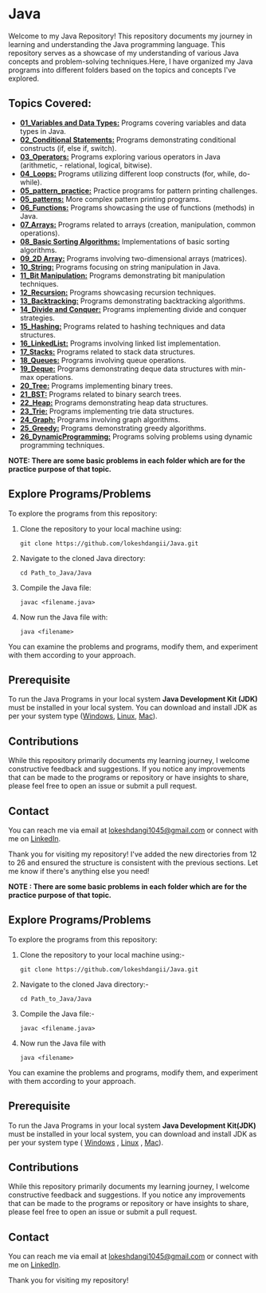 # Java

Welcome to my Java Repository! This repository documents my journey in learning and understanding the Java programming language. This repository serves as a showcase of my understanding of various Java concepts and problem-solving techniques.Here, I have organized my Java programs into different folders based on the topics and concepts I've explored.

## Topics Covered:

- **[01_Variables and Data Types:](https://github.com/lokeshdangii/Java/tree/main/01_Variables%20and%20Data%20types)** Programs covering variables and data types in Java.
- **[02_Conditional Statements:](https://github.com/lokeshdangii/Java/tree/main/02_Conditional%20Statements)** Programs demonstrating conditional constructs (if, else if, switch).
- **[03_Operators:](https://github.com/lokeshdangii/Java/tree/main/03_Operators)** Programs exploring various operators in Java (arithmetic, - relational, logical, bitwise).
- **[04_Loops:](https://github.com/lokeshdangii/Java/tree/main/04_Loops)** Programs utilizing different loop constructs (for, while, do-while).
- **[05_pattern_practice:](https://github.com/lokeshdangii/Java/tree/main/05_pattern_practice)** Practice programs for pattern printing challenges.
- **[05_patterns:](https://github.com/lokeshdangii/Java/tree/main/05_patterns)** More complex pattern printing programs.
- **[06_Functions:](https://github.com/lokeshdangii/Java/tree/main/06_Functions)** Programs showcasing the use of functions (methods) in Java.
- **[07_Arrays:](https://github.com/lokeshdangii/Java/tree/main/07_Arrays)** Programs related to arrays (creation, manipulation, common operations).
- **[08_Basic Sorting Algorithms:](https://github.com/lokeshdangii/Java/tree/main/07_Arrays)** Implementations of basic sorting algorithms.
- **[09_2D Array:](https://github.com/lokeshdangii/Java/tree/main/09_2D%20Array)** Programs involving two-dimensional arrays (matrices).
- **[10_String:](https://github.com/lokeshdangii/Java/tree/main/10_String)** Programs focusing on string manipulation in Java.
- **[11_Bit Manipulation:](https://github.com/lokeshdangii/Java/tree/main/10_String/Bit%20Manipulation)** Programs demonstrating bit manipulation techniques.
- **[12_Recursion:](https://github.com/lokeshdangii/Java/tree/main/12_Recursion)** Programs showcasing recursion techniques.
- **[13_Backtracking:](https://github.com/lokeshdangii/Java/tree/main/13_Backtracking)** Programs demonstrating backtracking algorithms.
- **[14_Divide and Conquer:](https://github.com/lokeshdangii/Java/tree/main/14_Divide%20and%20Conquer)** Programs implementing divide and conquer strategies.
- **[15_Hashing:](https://github.com/lokeshdangii/Java/tree/main/15_Hashing)** Programs related to hashing techniques and data structures.
- **[16_LinkedList:](https://github.com/lokeshdangii/Java/tree/main/16_LinkedList)** Programs involving linked list implementation.
- **[17_Stacks:](https://github.com/lokeshdangii/Java/tree/main/17_Stacks)** Programs related to stack data structures.
- **[18_Queues:](https://github.com/lokeshdangii/Java/tree/main/18_Queues)** Programs involving queue operations.
- **[19_Deque:](https://github.com/lokeshdangii/Java/tree/main/19_Deque)** Programs demonstrating deque data structures with min-max operations.
- **[20_Tree:](https://github.com/lokeshdangii/Java/tree/main/20_Tree)** Programs implementing binary trees.
- **[21_BST:](https://github.com/lokeshdangii/Java/tree/main/21_BST)** Programs related to binary search trees.
- **[22_Heap:](https://github.com/lokeshdangii/Java/tree/main/22_Heap)** Programs demonstrating heap data structures.
- **[23_Trie:](https://github.com/lokeshdangii/Java/tree/main/23_Trie)** Programs implementing trie data structures.
- **[24_Graph:](https://github.com/lokeshdangii/Java/tree/main/24_Graph)** Programs involving graph algorithms.
- **[25_Greedy:](https://github.com/lokeshdangii/Java/tree/main/25_Greedy)** Programs demonstrating greedy algorithms.
- **[26_DynamicProgramming:](https://github.com/lokeshdangii/Java/tree/main/26_DynamicProgramming)** Programs solving problems using dynamic programming techniques.

**NOTE: There are some basic problems in each folder which are for the practice purpose of that topic.**

## Explore Programs/Problems

To explore the programs from this repository:

1. Clone the repository to your local machine using:
   
       git clone https://github.com/lokeshdangii/Java.git
       
2. Navigate to the cloned Java directory:

       cd Path_to_Java/Java
     
3. Compile the Java file:

       javac <filename.java>
   
4. Now run the Java file with:

       java <filename>

You can examine the problems and programs, modify them, and experiment with them according to your approach.

## Prerequisite

To run the Java Programs in your local system **Java Development Kit (JDK)** must be installed in your local system. You can download and install JDK as per your system type ([Windows](https://download.oracle.com/java/20/latest/jdk-20_windows-x64_bin.exe), [Linux](https://download.oracle.com/java/20/latest/jdk-20_linux-x64_bin.deb), [Mac](https://download.oracle.com/java/20/latest/jdk-20_macos-aarch64_bin.dmg)).

## Contributions

While this repository primarily documents my learning journey, I welcome constructive feedback and suggestions. If you notice any improvements that can be made to the programs or repository or have insights to share, please feel free to open an issue or submit a pull request.

## Contact

You can reach me via email at [lokeshdangi1045@gmail.com](mailto:lokeshdangi1045@gmail.com) or connect with me on [LinkedIn](https://www.linkedin.com/in/lokeshdangi/).

Thank you for visiting my repository!
I've added the new directories from 12 to 26 and ensured the structure is consistent with the previous sections. Let me know if there's anything else you need!










**NOTE : There are some basic problems in each folder which are for the practice purpose of that topic.**


## Explore Programs/Problems

To explore the programs from this repository:

1. Clone the repository to your local machine using:-
   
       git clone https://github.com/lokeshdangii/Java.git
       
3. Navigate to the cloned Java directory:-

       cd Path_to_Java/Java
     
5. Compile the Java file:-

       javac <filename.java>
   
7. Now run the Java file with

       java <filename>


You can examine the problems and programs, modify them, and experiment with them according to your approach.

## Prerequisite 

To run the Java Programs in your local system **Java Development Kit(JDK)** must be installed in your local system, you can download and install JDK as per your system type ( [Windows](https://download.oracle.com/java/20/latest/jdk-20_windows-x64_bin.exe (sha256)) , [Linux](https://download.oracle.com/java/20/latest/jdk-20_linux-x64_bin.deb (sha256)) , [Mac](https://download.oracle.com/java/20/latest/jdk-20_macos-aarch64_bin.dmg (sha256))).


## Contributions

While this repository primarily documents my learning journey, I welcome constructive feedback and suggestions. If you notice any improvements that can be made to the programs or repository or have insights to share, please feel free to open an issue or submit a pull request.

## Contact

You can reach me via email at [lokeshdangi1045@gmail.com](mailto:lokeshdangi1045@gmail.com) or connect with me on [LinkedIn](https://www.linkedin.com/in/lokeshdangi/). 

Thank you for visiting my repository!
